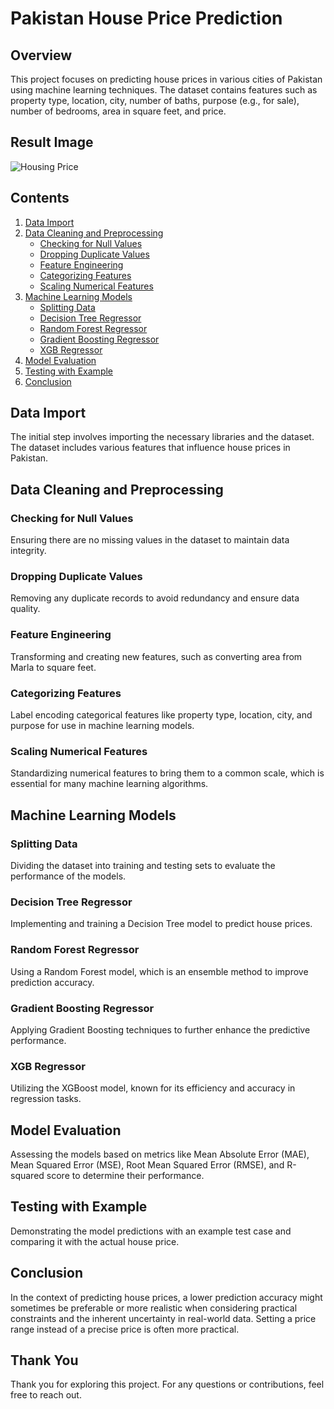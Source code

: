 
# Pakistan House Price Prediction

## Overview
This project focuses on predicting house prices in various cities of Pakistan using machine learning techniques. The dataset contains features such as property type, location, city, number of baths, purpose (e.g., for sale), number of bedrooms, area in square feet, and price.
## Result Image
![Housing Price](housing_price.png)


## Contents
1. [Data Import](#data-import)
2. [Data Cleaning and Preprocessing](#data-cleaning-and-preprocessing)
    - [Checking for Null Values](#checking-for-null-values)
    - [Dropping Duplicate Values](#dropping-duplicate-values)
    - [Feature Engineering](#feature-engineering)
    - [Categorizing Features](#categorizing-features)
    - [Scaling Numerical Features](#scaling-numerical-features)
3. [Machine Learning Models](#machine-learning-models)
    - [Splitting Data](#splitting-data)
    - [Decision Tree Regressor](#decision-tree-regressor)
    - [Random Forest Regressor](#random-forest-regressor)
    - [Gradient Boosting Regressor](#gradient-boosting-regressor)
    - [XGB Regressor](#xgb-regressor)
4. [Model Evaluation](#model-evaluation)
5. [Testing with Example](#testing-with-example)
6. [Conclusion](#conclusion)

## Data Import
The initial step involves importing the necessary libraries and the dataset. The dataset includes various features that influence house prices in Pakistan.

## Data Cleaning and Preprocessing
### Checking for Null Values
Ensuring there are no missing values in the dataset to maintain data integrity.

### Dropping Duplicate Values
Removing any duplicate records to avoid redundancy and ensure data quality.

### Feature Engineering
Transforming and creating new features, such as converting area from Marla to square feet.

### Categorizing Features
Label encoding categorical features like property type, location, city, and purpose for use in machine learning models.

### Scaling Numerical Features
Standardizing numerical features to bring them to a common scale, which is essential for many machine learning algorithms.

## Machine Learning Models
### Splitting Data
Dividing the dataset into training and testing sets to evaluate the performance of the models.

### Decision Tree Regressor
Implementing and training a Decision Tree model to predict house prices.

### Random Forest Regressor
Using a Random Forest model, which is an ensemble method to improve prediction accuracy.

### Gradient Boosting Regressor
Applying Gradient Boosting techniques to further enhance the predictive performance.

### XGB Regressor
Utilizing the XGBoost model, known for its efficiency and accuracy in regression tasks.

## Model Evaluation
Assessing the models based on metrics like Mean Absolute Error (MAE), Mean Squared Error (MSE), Root Mean Squared Error (RMSE), and R-squared score to determine their performance.

## Testing with Example
Demonstrating the model predictions with an example test case and comparing it with the actual house price.

## Conclusion
In the context of predicting house prices, a lower prediction accuracy might sometimes be preferable or more realistic when considering practical constraints and the inherent uncertainty in real-world data. Setting a price range instead of a precise price is often more practical.

## Thank You
Thank you for exploring this project. For any questions or contributions, feel free to reach out.



